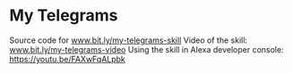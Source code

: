 # My Telegrams
Source code for www.bit.ly/my-telegrams-skill
Video of the skill: www.bit.ly/my-telegrams-video
Using the skill in Alexa developer console: https://youtu.be/FAXwFqALpbk